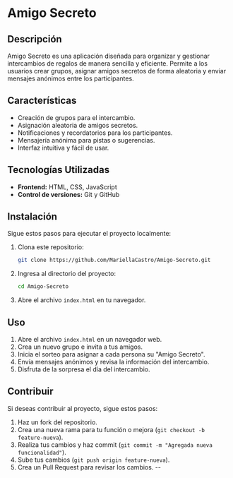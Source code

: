 # Amigo Secreto

## Descripción
Amigo Secreto es una aplicación diseñada para organizar y gestionar intercambios de regalos de manera sencilla y eficiente. Permite a los usuarios crear grupos, asignar amigos secretos de forma aleatoria y enviar mensajes anónimos entre los participantes.

## Características
- Creación de grupos para el intercambio.
- Asignación aleatoria de amigos secretos.
- Notificaciones y recordatorios para los participantes.
- Mensajería anónima para pistas o sugerencias.
- Interfaz intuitiva y fácil de usar.

## Tecnologías Utilizadas
- **Frontend:** HTML, CSS, JavaScript
- **Control de versiones:** Git y GitHub

## Instalación
Sigue estos pasos para ejecutar el proyecto localmente:

1. Clona este repositorio:
   ```sh
   git clone https://github.com/MariellaCastro/Amigo-Secreto.git
   ```
2. Ingresa al directorio del proyecto:
   ```sh
   cd Amigo-Secreto
   ```
3. Abre el archivo `index.html` en tu navegador.

## Uso
1. Abre el archivo `index.html` en un navegador web.
2. Crea un nuevo grupo e invita a tus amigos.
3. Inicia el sorteo para asignar a cada persona su "Amigo Secreto".
4. Envía mensajes anónimos y revisa la información del intercambio.
5. Disfruta de la sorpresa el día del intercambio.

## Contribuir
Si deseas contribuir al proyecto, sigue estos pasos:
1. Haz un fork del repositorio.
2. Crea una nueva rama para tu función o mejora (`git checkout -b feature-nueva`).
3. Realiza tus cambios y haz commit (`git commit -m "Agregada nueva funcionalidad"`).
4. Sube tus cambios (`git push origin feature-nueva`).
5. Crea un Pull Request para revisar los cambios.
--
